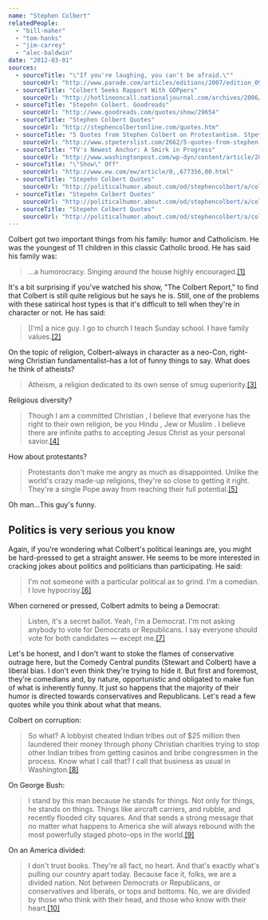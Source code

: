 ```yaml
---
name: "Stephen Colbert"
relatedPeople:
  - "bill-maher"
  - "tom-hanks"
  - "jim-carrey"
  - "alec-baldwin"
date: "2012-03-01"
sources:
  - sourceTitle: "\"If you're laughing, you can't be afraid.\""
    sourceUrl: "http://www.parade.com/articles/editions/2007/edition_09-23-2007/AStephen_Colbert"
  - sourceTitle: "Colbert Seeks Rapport With GOPpers"
    sourceUrl: "http://hotlineoncall.nationaljournal.com/archives/2006/03/colbert_seeks_r.php"
  - sourceTitle: "Stepehn Colbert. Goodreads"
    sourceUrl: "http://www.goodreads.com/quotes/show/29654"
  - sourceTitle: "Stephen Colbert Quotes"
    sourceUrl: "http://stephencolbertonline.com/quotes.htm"
  - sourceTitle: "5 Quotes from Stephen Colbert on Protestantism. Stpeterlist"
    sourceUrl: "http://www.stpeterslist.com/2662/5-quotes-from-stephen-colbert-on-protestantism/"
  - sourceTitle: "TV's Newest Anchor: A Smirk in Progress"
    sourceUrl: "http://www.washingtonpost.com/wp-dyn/content/article/2005/10/09/AR2005100901551_2.html"
  - sourceTitle: "\"Show\" Off"
    sourceUrl: "http://www.ew.com/ew/article/0,,677356,00.html"
  - sourceTitle: "Stepehn Colbert Quotes"
    sourceUrl: "http://politicalhumor.about.com/od/stephencolbert/a/colbertquotes.htm"
  - sourceTitle: "Stepehn Colbert Quotes"
    sourceUrl: "http://politicalhumor.about.com/od/stephencolbert/a/colbertquotes.htm"
  - sourceTitle: "Stepehn Colbert Quotes"
    sourceUrl: "http://politicalhumor.about.com/od/stephencolbert/a/colbertquotes.htm"
---
```


Colbert got two important things from his family: humor and Catholicism. He was the youngest of 11 children in this classic Catholic brood. He has said his family was:

>…a humorocracy. Singing around the house highly encouraged.<a class="source-citation" href="http://www.parade.com/articles/editions/2007/edition_09-23-2007/AStephen_Colbert" title="&quot;If you&apos;re laughing, you can&apos;t be afraid.&quot;">[1]</a>

It's a bit surprising if you've watched his show, "The Colbert Report," to find that Colbert is still quite religious but he says he is. Still, one of the problems with these satirical host types is that it's difficult to tell when they're in character or not. He has said:

>[I'm] a nice guy. I go to church I teach Sunday school. I have family values.<a class="source-citation" href="http://hotlineoncall.nationaljournal.com/archives/2006/03/colbert_seeks_r.php" title="Colbert Seeks Rapport With GOPpers">[2]</a>

On the topic of religion, Colbert–always in character as a neo-Con, right-wing Christian fundamentalist–has a lot of funny things to say. What does he think of atheists?

>Atheism, a religion dedicated to its own sense of smug superiority.<a class="source-citation" href="http://www.goodreads.com/quotes/show/29654" title="Stepehn Colbert. Goodreads">[3]</a>

Religious diversity?

>Though I am a committed Christian , I believe that everyone has the right to their own religion, be you Hindu , Jew or Muslim . I believe there are infinite paths to accepting Jesus Christ as your personal savior.<a class="source-citation" href="http://stephencolbertonline.com/quotes.htm" title="Stephen Colbert Quotes">[4]</a>

How about protestants?

>Protestants don't make me angry as much as disappointed. Unlike the world's crazy made-up religions, they're so close to getting it right. They're a single Pope away from reaching their full potential.<a class="source-citation" href="http://www.stpeterslist.com/2662/5-quotes-from-stephen-colbert-on-protestantism/" title="5 Quotes from Stephen Colbert on Protestantism. Stpeterlist">[5]</a>

Oh man…This guy's funny.


## Politics is very serious you know

Again, if you're wondering what Colbert's political leanings are, you might be hard-pressed to get a straight answer. He seems to be more interested in cracking jokes about politics and politicians than participating. He said:

>I'm not someone with a particular political ax to grind. I'm a comedian. I love hypocrisy.<a class="source-citation" href="http://www.washingtonpost.com/wp-dyn/content/article/2005/10/09/AR2005100901551_2.html" title="TV&apos;s Newest Anchor: A Smirk in Progress">[6]</a>

When cornered or pressed, Colbert admits to being a Democrat:

>Listen, it's a secret ballot. Yeah, I'm a Democrat. I'm not asking anybody to vote for Democrats or Republicans. I say everyone should vote for both candidates — except me.<a class="source-citation" href="http://www.ew.com/ew/article/0,,677356,00.html" title="&quot;Show&quot; Off">[7]</a>

Let's be honest, and I don't want to stoke the flames of conservative outrage here, but the Comedy Central pundits (Stewart and Colbert) have a liberal bias. I don't even think they're trying to hide it. But first and foremost, they're comedians and, by nature, opportunistic and obligated to make fun of what is inherently funny. It just so happens that the majority of their humor is directed towards conservatives and Republicans. Let's read a few quotes while you think about what that means.

Colbert on corruption:

>So what? A lobbyist cheated Indian tribes out of $25 million then laundered their money through phony Christian charities trying to stop other Indian tribes from getting casinos and bribe congressmen in the process. Know what I call that? I call that business as usual in Washington.<a class="source-citation" href="http://politicalhumor.about.com/od/stephencolbert/a/colbertquotes.htm" title="Stepehn Colbert Quotes">[8]</a>

On George Bush:

>I stand by this man because he stands for things. Not only for things, he stands on things. Things like aircraft carriers, and rubble, and recently flooded city squares. And that sends a strong message that no matter what happens to America she will always rebound with the most powerfully staged photo-ops in the world.<a class="source-citation" href="http://politicalhumor.about.com/od/stephencolbert/a/colbertquotes.htm" title="Stepehn Colbert Quotes">[9]</a>

On an America divided:

>I don't trust books. They're all fact, no heart. And that's exactly what's pulling our country apart today. Because face it, folks, we are a divided nation. Not between Democrats or Republicans, or conservatives and liberals, or tops and bottoms. No, we are divided by those who think with their head, and those who know with their heart.<a class="source-citation" href="http://politicalhumor.about.com/od/stephencolbert/a/colbertquotes.htm" title="Stepehn Colbert Quotes">[10]</a>